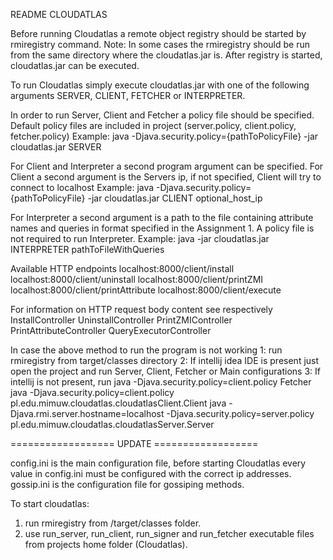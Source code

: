 README CLOUDATLAS

Before running Cloudatlas a remote object registry should be started by rmiregistry command.
Note: In some cases the rmiregistry should be run from the same directory where the cloudatlas.jar is.
After registry is started, cloudatlas.jar can be executed.

To run Cloudatlas simply execute cloudatlas.jar with one of the following arguments SERVER, CLIENT, FETCHER or INTERPRETER.

In order to run Server, Client and Fetcher a policy file should be specified. Default policy files are included in project (server.policy, client.policy, fetcher.policy)
Example: java -Djava.security.policy={pathToPolicyFile} -jar cloudatlas.jar SERVER

For Client and Interpreter a second program argument can be specified.
For Client a second argument is the Servers ip, if not specified, Client will try to connect to localhost
Example: java -Djava.security.policy={pathToPolicyFile} -jar cloudatlas.jar CLIENT optional_host_ip

For Interpreter a second argument is a path to the file containing attribute names and queries in format specified in the Assignment 1.
A policy file is not required to run Interpreter.
Example: java -jar cloudatlas.jar INTERPRETER pathToFileWithQueries

Available HTTP endpoints
  localhost:8000/client/install
  localhost:8000/client/uninstall
  localhost:8000/client/printZMI
  localhost:8000/client/printAttribute
  localhost:8000/client/execute

For information on HTTP request body content see respectively
  InstallController
  UninstallController
  PrintZMIController
  PrintAttributeController
  QueryExecutorController

In case the above method to run the program is not working
1: run rmiregistry from target/classes directory
2: If intellij idea IDE is present just open the project and run Server, Client, Fetcher or Main configurations
3: If intellij is not present, run java -Djava.security.policy=client.policy Fetcher
                                   java -Djava.security.policy=client.policy pl.edu.mimuw.cloudatlas.cloudatlasClient.Client
                                   java -Djava.rmi.server.hostname=localhost -Djava.security.policy=server.policy pl.edu.mimuw.cloudatlas.cloudatlasServer.Server

================== UPDATE ==================

config.ini is the main configuration file, before starting Cloudatlas every value in config.ini must be configured with the correct ip addresses.
gossip.ini is the configuration file for gossiping methods.

To start cloudatlas:
1) run rmiregistry from /target/classes folder.
2) use run_server, run_client, run_signer and run_fetcher executable files from projects home folder (Cloudatlas).